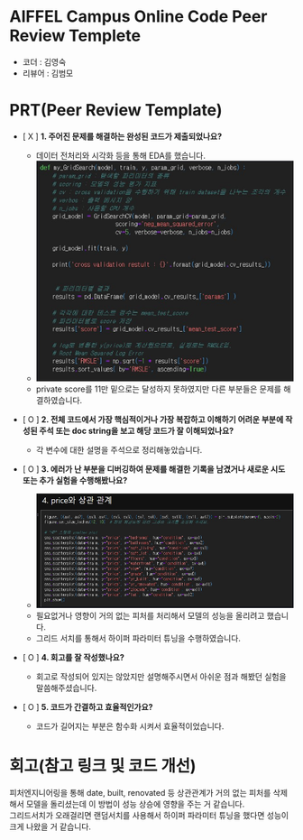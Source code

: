 # AIFFEL Campus Online Code Peer Review Templete
- 코더 : 김영숙
- 리뷰어 : 김범모


# PRT(Peer Review Template)
- [ X ]  **1. 주어진 문제를 해결하는 완성된 코드가 제출되었나요?**
    - 데이터 전처리와 시각화 등을 통해 EDA를 했습니다.
    - ![image1](image1.jpg)
    - private score를 11만 밑으로는 달성하지 못하였지만 다른 부분들은 문제를 해결하였습니다.
    
- [ O ]  **2. 전체 코드에서 가장 핵심적이거나 가장 복잡하고 이해하기 어려운 부분에 작성된 
주석 또는 doc string을 보고 해당 코드가 잘 이해되었나요?**
    - 각 변수에 대한 설명을 주석으로 정리해놓았습니다.

- [ O ]  **3. 에러가 난 부분을 디버깅하여 문제를 해결한 기록을 남겼거나
새로운 시도 또는 추가 실험을 수행해봤나요?**
    - ![image2](image2.jpg)
    - 필요없거나 영향이 거의 없는 피처를 처리해서 모델의 성능을 올리려고 했습니다.
    - 그리드 서치를 통해서 하이퍼 파라미터 튜닝을 수행하였습니다.
    
- [ O ]  **4. 회고를 잘 작성했나요?**
    - 회고로 작성되어 있지는 않았지만 설명해주시면서 아쉬운 점과 해봤던 실험을 말씀해주셨습니다. 

        
- [ O ]  **5. 코드가 간결하고 효율적인가요?**
    - 코드가 길어지는 부분은 함수화 시켜서 효율적이었습니다.


# 회고(참고 링크 및 코드 개선)
피처엔지니어링을 통해 date, built, renovated 등 상관관계가 거의 없는 피처를 삭제해서 모델을 돌리셨는데 이 방법이 성능 상승에 영향을 주는 거 같습니다. </br>
그리드서치가 오래걸리면 랜덤서치를 사용해서 하이퍼 파라미터 튜닝을 했다면 성능이 크게 나왔을 거 같습니다.

